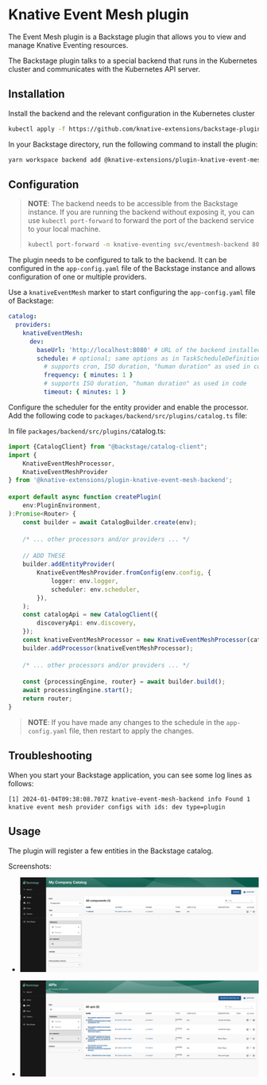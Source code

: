 # Knative Event Mesh plugin

The Event Mesh plugin is a Backstage plugin that allows you to view and manage Knative Eventing resources.

The Backstage plugin talks to a special backend that runs in the Kubernetes cluster and communicates with the Kubernetes
API server.

## Installation

Install the backend and the relevant configuration in the Kubernetes cluster

```bash
kubectl apply -f https://github.com/knative-extensions/backstage-plugins/releases/download/v0.1.0/eventmesh.yaml
```

In your Backstage directory, run the following command to install the plugin:

```bash
yarn workspace backend add @knative-extensions/plugin-knative-event-mesh-backend
```

## Configuration

> **NOTE**: The backend needs to be accessible from the Backstage instance. If you are running the backend without
> exposing it, you can use `kubectl port-forward` to forward the port of the backend service to your local machine.
> ```bash
> kubectl port-forward -n knative-eventing svc/eventmesh-backend 8080:8080
> ```


The plugin needs to be configured to talk to the backend. It can be configured in the `app-config.yaml` file of the
Backstage instance and allows configuration of one or multiple providers.

Use a `knativeEventMesh` marker to start configuring the `app-config.yaml` file of Backstage:

```yaml
catalog:
  providers:
    knativeEventMesh:
      dev:
        baseUrl: 'http://localhost:8080' # URL of the backend installed in the cluster
        schedule: # optional; same options as in TaskScheduleDefinition
          # supports cron, ISO duration, "human duration" as used in code
          frequency: { minutes: 1 }
          # supports ISO duration, "human duration" as used in code
          timeout: { minutes: 1 }
```

Configure the scheduler for the entity provider and enable the processor. Add the following code
to `packages/backend/src/plugins/catalog.ts`
file:

In file `packages/backend/src/plugins/`catalog.ts:

```ts
import {CatalogClient} from "@backstage/catalog-client";
import {
    KnativeEventMeshProcessor,
    KnativeEventMeshProvider
} from '@knative-extensions/plugin-knative-event-mesh-backend';

export default async function createPlugin(
    env:PluginEnvironment,
):Promise<Router> {
    const builder = await CatalogBuilder.create(env);

    /* ... other processors and/or providers ... */

    // ADD THESE
    builder.addEntityProvider(
        KnativeEventMeshProvider.fromConfig(env.config, {
            logger: env.logger,
            scheduler: env.scheduler,
        }),
    );
    const catalogApi = new CatalogClient({
        discoveryApi: env.discovery,
    });
    const knativeEventMeshProcessor = new KnativeEventMeshProcessor(catalogApi, env.logger);
    builder.addProcessor(knativeEventMeshProcessor);

    /* ... other processors and/or providers ... */

    const {processingEngine, router} = await builder.build();
    await processingEngine.start();
    return router;
}
```

> **NOTE**: If you have made any changes to the schedule in the `app-config.yaml` file, then restart to apply the
> changes.

## Troubleshooting

When you start your Backstage application, you can see some log lines as follows:

```text
[1] 2024-01-04T09:38:08.707Z knative-event-mesh-backend info Found 1 knative event mesh provider configs with ids: dev type=plugin
```

## Usage

The plugin will register a few entities in the Backstage catalog.

Screenshots:

- ![Event Mesh plugin](./event-mesh-plugin-components-view.png)

- ![Event Mesh plugin](./event-mesh-plugin-apis-view.png)
